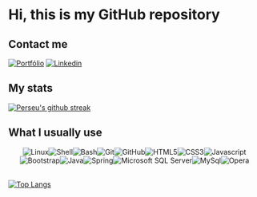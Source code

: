 # Hi, this is my GitHub repository

## Contact me

[![Portfólio](https://img.shields.io/badge/website-000000?style=for-the-badge&logo=About.me&logoColor=white)]()
[![Linkedin](https://img.shields.io/badge/LinkedIn-0077B5?style=for-the-badge&logo=linkedin&logoColor=white)](https://www.linkedin.com/in/perseu-alves-pereira-797a68156/)

## My stats

[![Perseu's github streak](https://github-readme-streak-stats.herokuapp.com/?user=perseualves&hide_border=true&theme=tokyonight)](https://github.com/DenverCoder1/github-readme-streak-stats)

## What I usually use

<div style="display: flex; flex-wrap: wrap; flex-direction: row; justify-content: center; align-items: center; align-content: center;">
    <img alt="Linux" src="https://img.shields.io/badge/Linux-FCC624?style=for-the-badge&logo=linux&logoColor=black">
    <img alt="Shell" src="https://img.shields.io/badge/Shell_Script-121011?style=for-the-badge&logo=gnu-bash&logoColor=white">
    <img alt="Bash" src="https://img.shields.io/badge/GNU%20Bash-4EAA25?style=for-the-badge&logo=GNU%20Bash&logoColor=white">
    <img alt="Git" src="https://img.shields.io/badge/GIT-E44C30?style=for-the-badge&logo=git&logoColor=white">
    <img alt="GitHub" src="https://img.shields.io/badge/GitHub-100000?style=for-the-badge&logo=github&logoColor=white">
    <img alt="HTML5" src="https://img.shields.io/badge/HTML5-E34F26?style=for-the-badge&logo=html5&logoColor=white">
    <img alt="CSS3" src="https://img.shields.io/badge/CSS3-1572B6?style=for-the-badge&logo=css3&logoColor=white">
    <img alt="Javascript" src="https://img.shields.io/badge/JavaScript-323330?style=for-the-badge&logo=javascript&logoColor=F7DF1E">
    <img alt="Bootstrap" src="https://img.shields.io/badge/Bootstrap-563D7C?style=for-the-badge&logo=bootstrap&logoColor=white">
    <img alt="Java" src="https://img.shields.io/badge/Java-ED8B00?style=for-the-badge&logo=java&logoColor=white">
    <img alt="Spring" src="https://img.shields.io/badge/Spring-6DB33F?style=for-the-badge&logo=spring&logoColor=white">
    <img alt="Microsoft SQL Server" src="https://img.shields.io/badge/Microsoft_SQL_Server-CC2927?style=for-the-badge&logo=microsoft-sql-server&logoColor=white">
    <img alt="MySql" src="https://img.shields.io/badge/MySQL-005C84?style=for-the-badge&logo=mysql&logoColor=white">
    <img alt="Opera" src="https://img.shields.io/badge/Opera-FF1B2D?style=for-the-badge&logo=Opera&logoColor=white">
</div>

<br>

[![Top Langs](https://github-readme-stats.vercel.app/api/top-langs/?username=perseualves&langs_count=10&hide_border=true&border_radius=50&layout=compact&theme=tokyonight)](https://github.com/perseualves/github-readme-stats)
